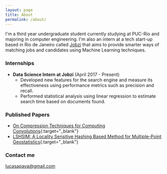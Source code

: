 ```yaml
---
layout: page
title: About
permalink: /about/
---
```


I'm a third year undergraduate student currently studying at PUC-Rio and majoring in computer engineering. I'm also an intern at a tech start-up based in Rio de Janeiro called [Jobzi](https://jobzi.com/) that aims to provide smarter ways of matching jobs and candidates using Machine Learning techniques.

### Internships


* **Data Science Intern at Jobzi** (April 2017 - Present) 
  - Developed new features for the search engine and measure its effectiveness using performance metrics such as precision and recall.
  - Performed statistical analysis using linear regression to estimate search time based on documents found.

### Published Papers


* [On Compression Techniques for Computing Convolutions](https://doi.org/10.1109/DCC.2016.82){:target="_blank"}
* [LSHSIM: A Locality Sensitive Hashing Based Method for Multiple-Point Geostatistics](https://doi.org/10.1016/j.cageo.2017.06.013){:target="_blank"}

### Contact me

[lucasapava@gmail.com](mailto:lucasapava@gmail.com)